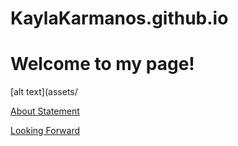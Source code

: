 # KaylaKarmanos.github.io
# Welcome to my page!

[alt text](assets/

[About Statement](about.md)

[Looking Forward](lookingforward.html)
